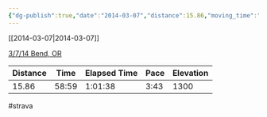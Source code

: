 ```yaml
---
{"dg-publish":true,"date":"2014-03-07","distance":15.86,"moving_time":"58:59","elapsed_time":"1:01:38","pace":"3:43","total_elevation_gain":1300,"url":"https://www.strava.com/activities/139726565","permalink":"/01-personal/strava/2014-03-07-3-7-14-bend-or/","dgPassFrontmatter":true}
---
```



[[2014-03-07\|2014-03-07]]

[3/7/14 Bend, OR](https://www.strava.com/activities/139726565)

| Distance | Time  | Elapsed Time | Pace | Elevation |
| -------- | ----- | ------------ | ---- | --------- |
| 15.86    | 58:59 | 1:01:38      | 3:43 | 1300      |




#strava
